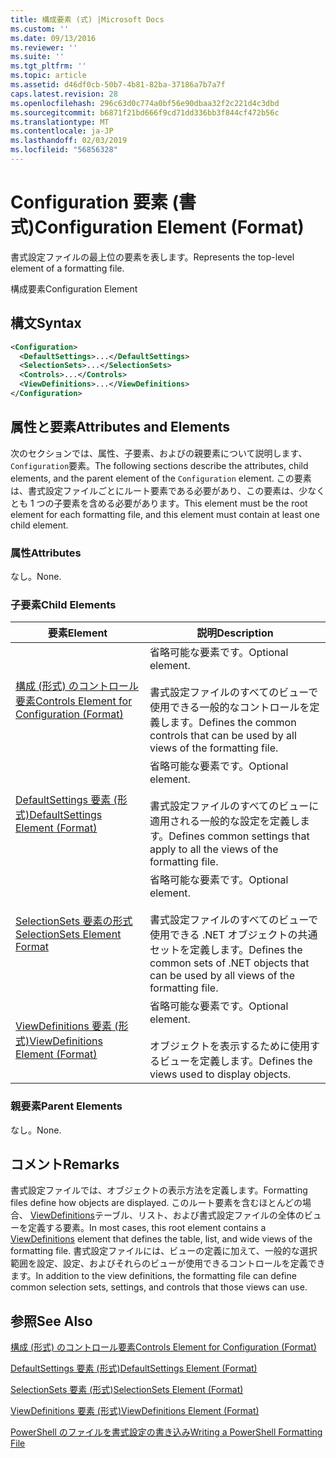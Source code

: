 ```yaml
---
title: 構成要素 (式) |Microsoft Docs
ms.custom: ''
ms.date: 09/13/2016
ms.reviewer: ''
ms.suite: ''
ms.tgt_pltfrm: ''
ms.topic: article
ms.assetid: d46df0cb-50b7-4b81-82ba-37186a7b7a7f
caps.latest.revision: 28
ms.openlocfilehash: 296c63d0c774a0bf56e90dbaa32f2c221d4c3dbd
ms.sourcegitcommit: b6871f21bd666f9cd71dd336bb3f844cf472b56c
ms.translationtype: MT
ms.contentlocale: ja-JP
ms.lasthandoff: 02/03/2019
ms.locfileid: "56856328"
---
```

# <a name="configuration-element-format"></a><span data-ttu-id="f6397-102">Configuration 要素 (書式)</span><span class="sxs-lookup"><span data-stu-id="f6397-102">Configuration Element (Format)</span></span>

<span data-ttu-id="f6397-103">書式設定ファイルの最上位の要素を表します。</span><span class="sxs-lookup"><span data-stu-id="f6397-103">Represents the top-level element of a formatting file.</span></span>

<span data-ttu-id="f6397-104">構成要素</span><span class="sxs-lookup"><span data-stu-id="f6397-104">Configuration Element</span></span>

## <a name="syntax"></a><span data-ttu-id="f6397-105">構文</span><span class="sxs-lookup"><span data-stu-id="f6397-105">Syntax</span></span>

```xml
<Configuration>
  <DefaultSettings>...</DefaultSettings>
  <SelectionSets>...</SelectionSets>
  <Controls>...</Controls>
  <ViewDefinitions>...</ViewDefinitions>
</Configuration>

```

## <a name="attributes-and-elements"></a><span data-ttu-id="f6397-106">属性と要素</span><span class="sxs-lookup"><span data-stu-id="f6397-106">Attributes and Elements</span></span>

<span data-ttu-id="f6397-107">次のセクションでは、属性、子要素、およびの親要素について説明します、`Configuration`要素。</span><span class="sxs-lookup"><span data-stu-id="f6397-107">The following sections describe the attributes, child elements, and the parent element of the `Configuration` element.</span></span> <span data-ttu-id="f6397-108">この要素は、書式設定ファイルごとにルート要素である必要があり、この要素は、少なくとも 1 つの子要素を含める必要があります。</span><span class="sxs-lookup"><span data-stu-id="f6397-108">This element must be the root element for each formatting file, and this element must contain at least one child element.</span></span>

### <a name="attributes"></a><span data-ttu-id="f6397-109">属性</span><span class="sxs-lookup"><span data-stu-id="f6397-109">Attributes</span></span>

<span data-ttu-id="f6397-110">なし。</span><span class="sxs-lookup"><span data-stu-id="f6397-110">None.</span></span>

### <a name="child-elements"></a><span data-ttu-id="f6397-111">子要素</span><span class="sxs-lookup"><span data-stu-id="f6397-111">Child Elements</span></span>

|<span data-ttu-id="f6397-112">要素</span><span class="sxs-lookup"><span data-stu-id="f6397-112">Element</span></span>|<span data-ttu-id="f6397-113">説明</span><span class="sxs-lookup"><span data-stu-id="f6397-113">Description</span></span>|
|-------------|-----------------|
|[<span data-ttu-id="f6397-114">構成 (形式) のコントロール要素</span><span class="sxs-lookup"><span data-stu-id="f6397-114">Controls Element for Configuration (Format)</span></span>](./controls-element-for-configuration-format.md)|<span data-ttu-id="f6397-115">省略可能な要素です。</span><span class="sxs-lookup"><span data-stu-id="f6397-115">Optional element.</span></span><br /><br /> <span data-ttu-id="f6397-116">書式設定ファイルのすべてのビューで使用できる一般的なコントロールを定義します。</span><span class="sxs-lookup"><span data-stu-id="f6397-116">Defines the common controls that can be used by all views of the formatting file.</span></span>|
|[<span data-ttu-id="f6397-117">DefaultSettings 要素 (形式)</span><span class="sxs-lookup"><span data-stu-id="f6397-117">DefaultSettings Element (Format)</span></span>](./defaultsettings-element-format.md)|<span data-ttu-id="f6397-118">省略可能な要素です。</span><span class="sxs-lookup"><span data-stu-id="f6397-118">Optional element.</span></span><br /><br /> <span data-ttu-id="f6397-119">書式設定ファイルのすべてのビューに適用される一般的な設定を定義します。</span><span class="sxs-lookup"><span data-stu-id="f6397-119">Defines common settings that apply to all the views of the formatting file.</span></span>|
|[<span data-ttu-id="f6397-120">SelectionSets 要素の形式</span><span class="sxs-lookup"><span data-stu-id="f6397-120">SelectionSets Element Format</span></span>](./selectionsets-element-format.md)|<span data-ttu-id="f6397-121">省略可能な要素です。</span><span class="sxs-lookup"><span data-stu-id="f6397-121">Optional element.</span></span><br /><br /> <span data-ttu-id="f6397-122">書式設定ファイルのすべてのビューで使用できる .NET オブジェクトの共通セットを定義します。</span><span class="sxs-lookup"><span data-stu-id="f6397-122">Defines the common sets of .NET objects that can be used by all views of the formatting file.</span></span>|
|[<span data-ttu-id="f6397-123">ViewDefinitions 要素 (形式)</span><span class="sxs-lookup"><span data-stu-id="f6397-123">ViewDefinitions Element (Format)</span></span>](./viewdefinitions-element-format.md)|<span data-ttu-id="f6397-124">省略可能な要素です。</span><span class="sxs-lookup"><span data-stu-id="f6397-124">Optional element.</span></span><br /><br /> <span data-ttu-id="f6397-125">オブジェクトを表示するために使用するビューを定義します。</span><span class="sxs-lookup"><span data-stu-id="f6397-125">Defines the views used to display objects.</span></span>|

### <a name="parent-elements"></a><span data-ttu-id="f6397-126">親要素</span><span class="sxs-lookup"><span data-stu-id="f6397-126">Parent Elements</span></span>

<span data-ttu-id="f6397-127">なし。</span><span class="sxs-lookup"><span data-stu-id="f6397-127">None.</span></span>

## <a name="remarks"></a><span data-ttu-id="f6397-128">コメント</span><span class="sxs-lookup"><span data-stu-id="f6397-128">Remarks</span></span>

<span data-ttu-id="f6397-129">書式設定ファイルでは、オブジェクトの表示方法を定義します。</span><span class="sxs-lookup"><span data-stu-id="f6397-129">Formatting files define how objects are displayed.</span></span> <span data-ttu-id="f6397-130">このルート要素を含むほとんどの場合、 [ViewDefinitions](./viewdefinitions-element-format.md)テーブル、リスト、および書式設定ファイルの全体のビューを定義する要素。</span><span class="sxs-lookup"><span data-stu-id="f6397-130">In most cases, this root element contains a [ViewDefinitions](./viewdefinitions-element-format.md) element that defines the table, list, and wide views of the formatting file.</span></span> <span data-ttu-id="f6397-131">書式設定ファイルには、ビューの定義に加えて、一般的な選択範囲を設定、設定、およびそれらのビューが使用できるコントロールを定義できます。</span><span class="sxs-lookup"><span data-stu-id="f6397-131">In addition to the view definitions, the formatting file can define common selection sets, settings, and controls that those views can use.</span></span>

## <a name="see-also"></a><span data-ttu-id="f6397-132">参照</span><span class="sxs-lookup"><span data-stu-id="f6397-132">See Also</span></span>

[<span data-ttu-id="f6397-133">構成 (形式) のコントロール要素</span><span class="sxs-lookup"><span data-stu-id="f6397-133">Controls Element for Configuration (Format)</span></span>](./controls-element-for-configuration-format.md)

[<span data-ttu-id="f6397-134">DefaultSettings 要素 (形式)</span><span class="sxs-lookup"><span data-stu-id="f6397-134">DefaultSettings Element (Format)</span></span>](./defaultsettings-element-format.md)

[<span data-ttu-id="f6397-135">SelectionSets 要素 (形式)</span><span class="sxs-lookup"><span data-stu-id="f6397-135">SelectionSets Element (Format)</span></span>](./selectionsets-element-format.md)

[<span data-ttu-id="f6397-136">ViewDefinitions 要素 (形式)</span><span class="sxs-lookup"><span data-stu-id="f6397-136">ViewDefinitions Element (Format)</span></span>](./viewdefinitions-element-format.md)

[<span data-ttu-id="f6397-137">PowerShell のファイルを書式設定の書き込み</span><span class="sxs-lookup"><span data-stu-id="f6397-137">Writing a PowerShell Formatting File</span></span>](./writing-a-powershell-formatting-file.md)
